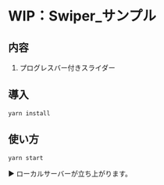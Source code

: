 # WIP：Swiper_サンプル

## 内容
1. プログレスバー付きスライダー

## 導入
```
yarn install
```

## 使い方
```
yarn start
```

▶︎ ローカルサーバーが立ち上がります。